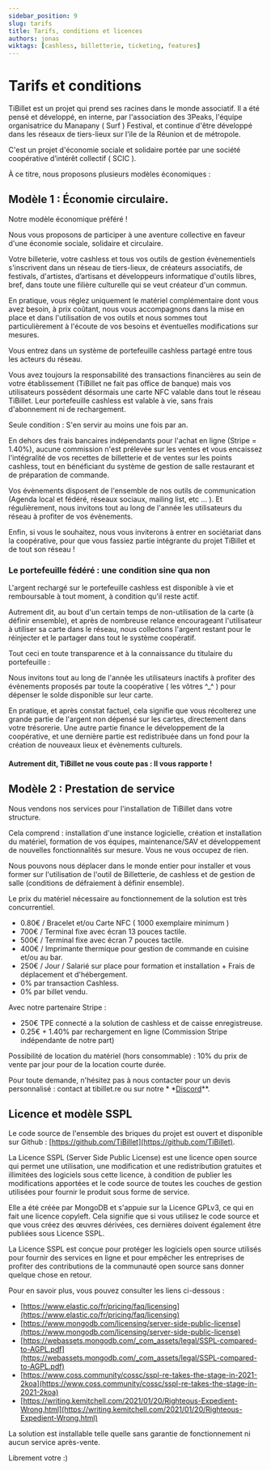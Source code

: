 ```yaml
---
sidebar_position: 9
slug: tarifs
title: Tarifs, conditions et licences
authors: jonas
wiktags: [cashless, billetterie, ticketing, features]
---
```


# Tarifs et conditions

TiBillet est un projet qui prend ses racines dans le monde associatif. Il a été pensé et développé, en interne, par
l'association des 3Peaks, l'équipe organisatrice du Manapany ( Surf ) Festival, et continue d'être développé dans les
réseaux de tiers-lieux sur l'ile de la Réunion et de métropole.

C'est un projet d'économie sociale et solidaire portée par une société coopérative d’intérêt
collectif ( SCIC ).

À ce titre, nous proposons plusieurs modèles économiques :

## Modèle 1 : Économie circulaire.

Notre modèle économique préféré !

Nous vous proposons de participer à une aventure collective en faveur d'une économie sociale, solidaire et circulaire.

Votre billeterie, votre cashless et tous vos outils de gestion évènementiels s'inscrivent dans un réseau
de tiers-lieux, de créateurs associatifs, de festivals, d'artistes, d’artisans et
développeurs informatique d'outils libres, bref, dans toute une filière culturelle qui se veut créateur d'un
commun.

En pratique, vous réglez uniquement le matériel complémentaire dont vous avez besoin, à prix coûtant,
nous vous accompagnons dans la mise en place et dans l'utilisation de vos outils et nous sommes tout particulièrement
à l'écoute de vos besoins et éventuelles modifications sur mesures.

Vous entrez dans un système de portefeuille cashless partagé entre tous les acteurs du réseau.

Vous avez toujours la responsabilité des transactions financières au sein de votre établissement (TiBillet ne fait pas
office de banque) mais vos utilisateurs possèdent désormais une carte NFC valable dans tout le réseau TiBillet.
Leur portefeuille cashless est valable à vie, sans frais d'abonnement ni de rechargement.

Seule condition : S'en servir au moins une fois par an.

En dehors des frais bancaires indépendants pour l'achat en ligne (Stripe = 1.40%), aucune commission n'est prélevée sur
les ventes et vous encaissez l'intégralité de vos recettes de billetterie et de ventes sur les points cashless, tout en
bénéficiant du système de gestion de salle restaurant et de préparation de commande.

Vos évènements disposent de l'ensemble de nos outils de communication (Agenda local et fédéré, réseaux sociaux, mailing
list, etc ... ).
Et régulièrement, nous invitons tout au long de l'année les utilisateurs du réseau à profiter de vos évènements.

Enfin, si vous le souhaitez, nous vous inviterons à entrer en sociétariat dans la coopérative,
pour que vous fassiez partie intégrante du projet TiBillet et de tout son réseau !

### Le portefeuille fédéré : une condition sine qua non

L'argent rechargé sur le portefeuille cashless est disponible à vie et remboursable à tout moment, à condition qu'il
reste actif.

Autrement dit, au bout d'un certain temps de non-utilisation de la carte (à définir ensemble), et après de nombreuse
relance encourageant l'utilisateur à utiliser sa carte dans le réseau, nous collectons
l'argent restant pour le réinjecter et le partager dans tout le système coopératif.

Tout ceci en toute transparence et à la connaissance du titulaire du portefeuille :

Nous invitons tout au long de l'année les utilisateurs inactifs à profiter des évènements proposés par toute la
coopérative ( les vôtres ^_^ ) pour dépenser le solde disponible sur leur carte.

En pratique, et après constat factuel, cela signifie que vous récolterez une grande partie de l'argent
non dépensé sur les cartes, directement dans votre trésorerie.
Une autre partie finance le développement de la coopérative, et une dernière partie est redistribuée dans un fond
pour la création de nouveaux lieux et évènements culturels.

#### Autrement dit, TiBillet ne vous coute pas : Il vous rapporte !

## Modèle 2 : Prestation de service

Nous vendons nos services pour l'installation de TiBillet dans votre structure.

Cela comprend : installation d'une instance logicielle, création et installation du matériel, formation de vos équipes,
maintenance/SAV et développement de nouvelles fonctionnalités sur mesure. Vous ne vous occupez de rien.

Nous pouvons nous déplacer dans le monde entier pour installer et vous former sur l'utilisation de l'outil de
Billetterie, de cashless et de gestion de salle (conditions de défraiement à définir ensemble).

Le prix du matériel nécessaire au fonctionnement de la solution est très concurrentiel.

- 0.80€ / Bracelet et/ou Carte NFC ( 1000 exemplaire minimum )
- 700€ / Terminal fixe avec écran 13 pouces tactile.
- 500€ / Terminal fixe avec écran 7 pouces tactile.
- 400€ / Imprimante thermique pour gestion de commande en cuisine et/ou au bar.
- 250€ / Jour / Salarié sur place pour formation et installation + Frais de déplacement et d'hébergement.
- 0% par transaction Cashless.
- 0% par billet vendu.

Avec notre partenaire Stripe :

- 250€ TPE connecté a la solution de cashless et de caisse enregistreuse.
- 0.25€ + 1.40% par rechargement en ligne (Commission Stripe indépendante de notre part)

Possibilité de location du matériel (hors consommable) : 10% du prix de vente par jour pour de la location courte
durée.

Pour toute demande, n'hésitez pas à nous contacter pour un devis personnalisé : contact at tibillet.re ou sur notre *
*[Discord](https://discord.gg/7FJvtYx)**.

## Licence et modèle SSPL

Le code source de l'ensemble des briques du projet est ouvert et disponible sur
Github : [https://github.com/TiBillet](https://github.com/TiBillet).

La Licence SSPL (Server Side Public License) est une licence open source qui permet une utilisation, une modification et
une redistribution gratuites et illimitées des logiciels sous cette licence, à condition de publier les modifications
apportées et le code source de toutes les couches de gestion utilisées pour fournir le produit sous forme de service.

Elle a été créée par MongoDB et s'appuie sur la Licence GPLv3, ce qui en fait une licence copyleft. Cela signifie que si
vous utilisez le code source et que vous créez des œuvres dérivées, ces dernières doivent également être publiées sous
Licence SSPL. 

La Licence SSPL est conçue pour protéger les logiciels open source utilisés pour fournir des services en
ligne et pour empêcher les entreprises de profiter des contributions de la communauté open source sans donner quelque
chose en retour.

Pour en savoir plus, vous pouvez consulter les liens ci-dessous :

- [https://www.elastic.co/fr/pricing/faq/licensing](https://www.elastic.co/fr/pricing/faq/licensing)
- [https://www.mongodb.com/licensing/server-side-public-license](https://www.mongodb.com/licensing/server-side-public-license)
- [https://webassets.mongodb.com/_com_assets/legal/SSPL-compared-to-AGPL.pdf](https://webassets.mongodb.com/_com_assets/legal/SSPL-compared-to-AGPL.pdf)
- [https://www.coss.community/cossc/sspl-re-takes-the-stage-in-2021-2koa](https://www.coss.community/cossc/sspl-re-takes-the-stage-in-2021-2koa)
- [https://writing.kemitchell.com/2021/01/20/Righteous-Expedient-Wrong.html](https://writing.kemitchell.com/2021/01/20/Righteous-Expedient-Wrong.html)

La solution est installable telle quelle sans garantie de fonctionnement ni aucun service après-vente.

Librement votre :) 
